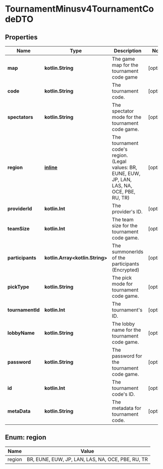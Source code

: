 
# TournamentMinusv4TournamentCodeDTO

## Properties
Name | Type | Description | Notes
------------ | ------------- | ------------- | -------------
**map** | **kotlin.String** | The game map for the tournament code game |  [optional]
**code** | **kotlin.String** | The tournament code. |  [optional]
**spectators** | **kotlin.String** | The spectator mode for the tournament code game. |  [optional]
**region** | [**inline**](#RegionEnum) | The tournament code&#39;s region.              (Legal values:  BR,  EUNE,  EUW,  JP,  LAN,  LAS,  NA,  OCE,  PBE,  RU,  TR) |  [optional]
**providerId** | **kotlin.Int** | The provider&#39;s ID. |  [optional]
**teamSize** | **kotlin.Int** | The team size for the tournament code game. |  [optional]
**participants** | **kotlin.Array&lt;kotlin.String&gt;** | The summonerIds of the participants (Encrypted) |  [optional]
**pickType** | **kotlin.String** | The pick mode for tournament code game. |  [optional]
**tournamentId** | **kotlin.Int** | The tournament&#39;s ID. |  [optional]
**lobbyName** | **kotlin.String** | The lobby name for the tournament code game. |  [optional]
**password** | **kotlin.String** | The password for the tournament code game. |  [optional]
**id** | **kotlin.Int** | The tournament code&#39;s ID. |  [optional]
**metaData** | **kotlin.String** | The metadata for tournament code. |  [optional]


<a name="RegionEnum"></a>
## Enum: region
Name | Value
---- | -----
region | BR, EUNE, EUW, JP, LAN, LAS, NA, OCE, PBE, RU, TR



